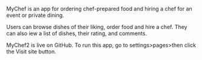MyChef is an app for ordering chef-prepared food and hiring a chef for an event or private dining.

Users can browse dishes of their liking, order food and hire a chef. They can also iew a list of dishes, their rating, and comments.

MyChef2 is live on GitHub. To run this app, go to settings>pages>then click the Visit site button.